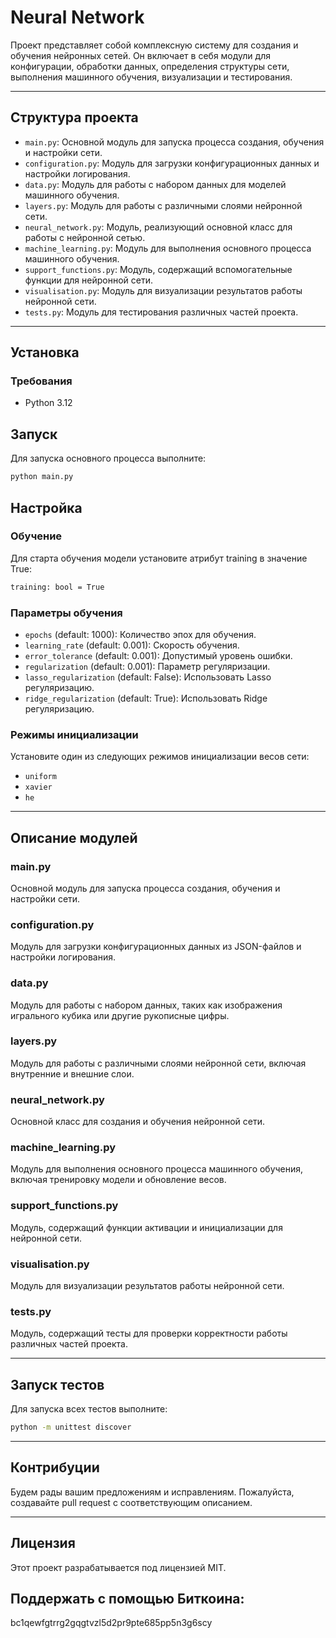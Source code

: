 # Neural Network
Проект представляет собой комплексную систему для создания и обучения нейронных сетей. Он включает в себя модули для конфигурации, обработки данных, определения структуры сети, выполнения машинного обучения, визуализации и тестирования.

---

## Структура проекта

- `main.py`: Основной модуль для запуска процесса создания, обучения и настройки сети.
- `configuration.py`: Модуль для загрузки конфигурационных данных и настройки логирования.
- `data.py`: Модуль для работы с набором данных для моделей машинного обучения.
- `layers.py`: Модуль для работы с различными слоями нейронной сети.
- `neural_network.py`: Модуль, реализующий основной класс для работы с нейронной сетью.
- `machine_learning.py`: Модуль для выполнения основного процесса машинного обучения.
- `support_functions.py`: Модуль, содержащий вспомогательные функции для нейронной сети.
- `visualisation.py`: Модуль для визуализации результатов работы нейронной сети.
- `tests.py`: Модуль для тестирования различных частей проекта.

---

## Установка

### Требования

- Python 3.12

## Запуск

Для запуска основного процесса выполните:

```bash
python main.py
```
## Настройка

### Обучение

Для старта обучения модели установите атрибут training в значение True:

```bash
training: bool = True
```

### Параметры обучения

- `epochs` (default: 1000): Количество эпох для обучения.
- `learning_rate` (default: 0.001): Скорость обучения.
- `error_tolerance` (default: 0.001): Допустимый уровень ошибки.
- `regularization` (default: 0.001): Параметр регуляризации.
- `lasso_regularization` (default: False): Использовать Lasso регуляризацию.
- `ridge_regularization` (default: True): Использовать Ridge регуляризацию.

### Режимы инициализации

Установите один из следующих режимов инициализации весов сети:

- `uniform`
- `xavier`
- `he`


---

## Описание модулей

### main.py
Основной модуль для запуска процесса создания, обучения и настройки сети.

### configuration.py
Модуль для загрузки конфигурационных данных из JSON-файлов и настройки логирования.

### data.py
Модуль для работы с набором данных, таких как изображения игрального кубика или другие рукописные цифры.

### layers.py
Модуль для работы с различными слоями нейронной сети, включая внутренние и внешние слои.

### neural_network.py
Основной класс для создания и обучения нейронной сети.

### machine_learning.py
Модуль для выполнения основного процесса машинного обучения, включая тренировку модели и обновление весов.

### support_functions.py
Модуль, содержащий функции активации и инициализации для нейронной сети.

### visualisation.py
Модуль для визуализации результатов работы нейронной сети.

### tests.py
Модуль, содержащий тесты для проверки корректности работы различных частей проекта.

---

## Запуск тестов

Для запуска всех тестов выполните:
```bash
python -m unittest discover
```

---

## Контрибуции

Будем рады вашим предложениям и исправлениям. Пожалуйста, создавайте pull request с соответствующим описанием.

---

## Лицензия

Этот проект разрабатывается под лицензией MIT.

## Поддержать с помощью Биткоина:

bc1qewfgtrrg2gqgtvzl5d2pr9pte685pp5n3g6scy
